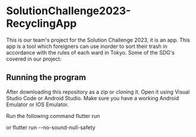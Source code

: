# SolutionChallenge2023-RecyclingApp
This is our team's project for the Solution Challenge 2023, it is an app. This app is a tool which foreigners can use inorder to sort their trash in accordance with the rules of each ward in Tokyo. 
Some of the SDG's covered in our project:


## Running the program

After downloading this repository as a zip or cloning it. Open it using Visual Studio Code or Android Studio. Make sure you have a working Android Emulator or IOS Emulator.

Run the following command
    flutter run

or
    flutter run --no-sound-null-safety  




